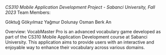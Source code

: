 *CS310 Mobile Application Development Project - Sabanci University, Fall 2023*
Team Members:

Göktuğ Gökyılmaz
Yağmur Dolunay
Osman Berk An

Overview:
VocabMaster Pro is an advanced vocabulary game developed as part of the CS310 Mobile Application Development course at Sabanci University. This application aims to provide users with an interactive and enjoyable way to enhance their vocabulary across various domains.
